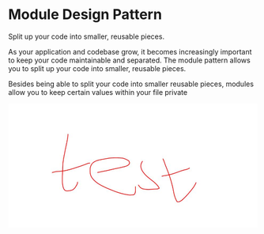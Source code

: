 # Module Design Pattern

Split up your code into smaller, reusable pieces.

As your application and codebase grow, it becomes increasingly important to
keep your code maintainable and separated. The module pattern allows you
to split up your code into smaller, reusable pieces.

Besides being able to split your code into smaller reusable
pieces, modules allow you to keep certain values within your file
private

![alt text](https://github.com/nchathu2014/design-pattern-final/blob/master/src/images/test.jpg?raw=true)
